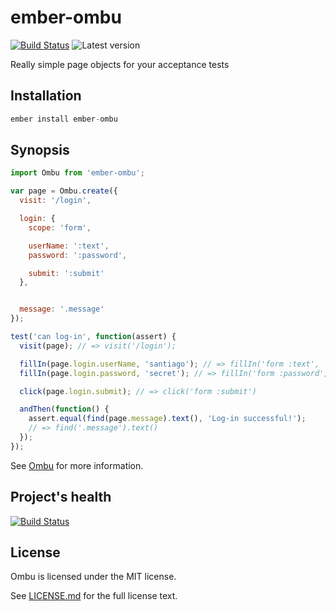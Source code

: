 # ember-ombu
[![Build Status](https://travis-ci.org/san650/ember-ombu.svg?branch=master)](https://travis-ci.org/san650/ember-ombu)
![Latest version](https://img.shields.io/npm/v/ember-ombu.svg)

Really simple page objects for your acceptance tests

## Installation

```js
ember install ember-ombu
```

## Synopsis

```js
import Ombu from 'ember-ombu';

var page = Ombu.create({
  visit: '/login',

  login: {
    scope: 'form',

    userName: ':text',
    password: ':password',

    submit: ':submit'
  },


  message: '.message'
});

test('can log-in', function(assert) {
  visit(page); // => visit('/login');

  fillIn(page.login.userName, 'santiago'); // => fillIn('form :text', 'santiago')
  fillIn(page.login.password, 'secret'); // => fillIn('form :password', 'secret')

  click(page.login.submit); // => click('form :submit')

  andThen(function() {
    assert.equal(find(page.message).text(), 'Log-in successful!');
    // => find('.message').text()
  });
});
```

See [Ombu](https://github.com/san650/ombu) for more information.

## Project's health

[![Build Status](https://travis-ci.org/san650/ember-ombu.svg?branch=master)](https://travis-ci.org/san650/ember-ombu)

## License

Ombu is licensed under the MIT license.

See [LICENSE.md](./LICENSE.md) for the full license text.
